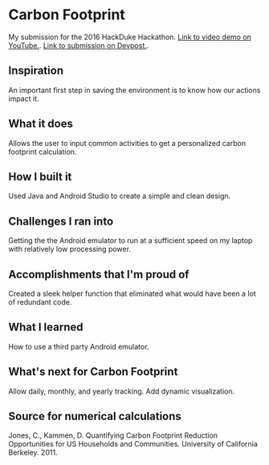 # Carbon Footprint

My submission for the 2016 HackDuke Hackathon. [Link to video demo on YouTube.](https://www.youtube.com/watch?v=xRYocx5DTQ0). [Link to submission on Devpost.](https://devpost.com/software/carbon-footprint-tracker).

## Inspiration

An important first step in saving the environment is to know how our actions impact it.

## What it does

Allows the user to input common activities to get a personalized carbon footprint calculation.

## How I built it

Used Java and Android Studio to create a simple and clean design.

## Challenges I ran into

Getting the the Android emulator to run at a sufficient speed on my laptop with relatively low processing power.

## Accomplishments that I'm proud of

Created a sleek helper function that eliminated what would have been a lot of redundant code.

## What I learned

How to use a third party Android emulator.

## What's next for Carbon Footprint

Allow daily, monthly, and yearly tracking. Add dynamic visualization.

## Source for numerical calculations

Jones, C., Kammen, D. Quantifying Carbon Footprint Reduction Opportunities for US Households and Communities. University of California Berkeley. 2011.
